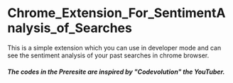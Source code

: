 # Chrome_Extension_For_SentimentAnalysis_of_Searches
This is a simple extension which you can use in developer mode and can see the sentiment analysis of your past searches in chrome browser.


##### The codes in the Preresite are inspired by "Codevolution" the YouTuber.
